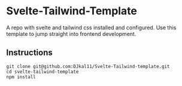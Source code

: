 # Svelte-Tailwind-Template

A repo with svelte and tailwind css installed and configured. Use this template to jump straight into frontend development.

## Instructions

    git clone git@github.com:DJkal11/Svelte-Tailwind-template.git
    cd svelte-tailwind-template
    npm install
